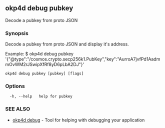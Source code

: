 ## okp4d debug pubkey

Decode a pubkey from proto JSON

### Synopsis

Decode a pubkey from proto JSON and display it's address.

Example:
$ okp4d debug pubkey '{"@type":"/cosmos.crypto.secp256k1.PubKey","key":"AurroA7jvfPd1AadmmOvWM2rJSwipXfRf8yD6pLbA2DJ"}'

```
okp4d debug pubkey [pubkey] [flags]
```

### Options

```
  -h, --help   help for pubkey
```

### SEE ALSO

* [okp4d debug](okp4d_debug.md)	 - Tool for helping with debugging your application
